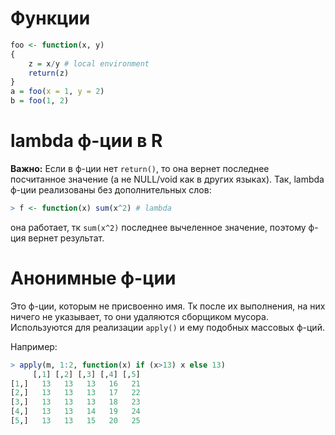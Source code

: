 # Функции 
```r
foo <- function(x, y)
{   
    z = x/y # local environment
    return(z)
}
a = foo(x = 1, y = 2)
b = foo(1, 2)
```

# lambda ф-ции в R
**Важно:** Если в ф-ции нет `return()`, то она вернет последнее посчитанное значение (а не NULL/void как в других языках). Так, lambda ф-ции реализованы без дополнительных слов:
```r
> f <- function(x) sum(x^2) # lambda
```
она работает, тк `sum(x^2)` последнее вычеленное значение, поэтому ф-ция вернет результат. 

# Анонимные ф-ции
Это ф-ции, которым не присвоенно имя. Тк после их выполнения, на них ничего не указывает, то они удаляются сборщиком мусора. Используются для реализации `apply()` и ему подобных массовых ф-ций.    

Например:
```r
> apply(m, 1:2, function(x) if (x>13) x else 13)
     [,1] [,2] [,3] [,4] [,5]
[1,]   13   13   13   16   21
[2,]   13   13   13   17   22
[3,]   13   13   13   18   23
[4,]   13   13   14   19   24
[5,]   13   13   15   20   25
```